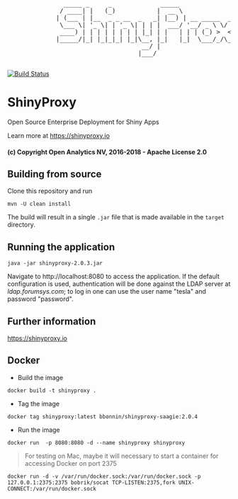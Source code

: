 <pre>
               _____ _     _             _____                     
              / ____| |   (_)           |  __ \                    
             | (___ | |__  _ _ __  _   _| |__) | __ _____  ___   _ 
              \___ \| '_ \| | '_ \| | | |  ___/ '__/ _ \ \/ / | | |
              ____) | | | | | | | | |_| | |   | | | (_) >  <| |_| |
             |_____/|_| |_|_|_| |_|\__, |_|   |_|  \___/_/\_\\__, |
                                    __/ |                     __/ |
                                   |___/                     |___/ 

</pre>

[![Build Status](https://travis-ci.org/openanalytics/shinyproxy.svg?branch=master)](https://travis-ci.org/openanalytics/shinyproxy)

# ShinyProxy

Open Source Enterprise Deployment for Shiny Apps

Learn more at https://shinyproxy.io

#### (c) Copyright Open Analytics NV, 2016-2018 - Apache License 2.0

## Building from source

Clone this repository and run

```
mvn -U clean install
```

The build will result in a single `.jar` file that is made available in the `target` directory.

## Running the application

```
java -jar shinyproxy-2.0.3.jar 
```

Navigate to http://localhost:8080 to access the application.  If the default configuration is used, authentication will be done against the LDAP server at *ldap.forumsys.com*; to log in one can use the user name "tesla" and password "password".


## Further information

https://shinyproxy.io


## Docker
 * Build the image
```
docker build -t shinyproxy .
```
 * Tag the image
```
docker tag shinyproxy:latest bbonnin/shinyproxy-saagie:2.0.4
```
 * Run the image
```
docker run  -p 8080:8080 -d --name shinyproxy shinyproxy
```
 > For testing on Mac, maybe it will necessary to start a container for accessing Docker on port 2375
```
docker run -d -v /var/run/docker.sock:/var/run/docker.sock -p 127.0.0.1:2375:2375 bobrik/socat TCP-LISTEN:2375,fork UNIX-CONNECT:/var/run/docker.sock
```